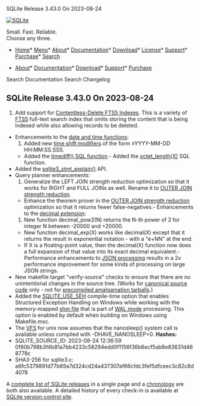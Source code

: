 




SQLite Release 3\.43\.0 On 2023\-08\-24




[![SQLite](../images/sqlite370_banner.gif)](../index.html)


Small. Fast. Reliable.  
Choose any three.


* [Home](../index.html)* [Menu](javascript:void(0))* [About](../about.html)* [Documentation](../docs.html)* [Download](../download.html)* [License](../copyright.html)* [Support](../support.html)* [Purchase](../prosupport.html)* [Search](javascript:void(0))




* [About](../about.html)* [Documentation](../docs.html)* [Download](../download.html)* [Support](../support.html)* [Purchase](../prosupport.html)






Search Documentation
Search Changelog







## SQLite Release 3\.43\.0 On 2023\-08\-24

1. Add support for [Contentless\-Delete FTS5 Indexes](../fts5.html#clssdeltab). This is a variety
 of [FTS5](../fts5.html) full\-text search index that omits storing the content that is being indexed
 while also allowing records to be deleted.
- Enhancements to the [date and time functions](../lang_datefunc.html):
	1. Added new [time shift modifiers](../lang_datefunc.html#tmshf) of the form ±YYYY\-MM\-DD HH:MM:SS.SSS.
	 - Added the [timediff() SQL function](../lang_datefunc.html#tmdif).- Added the [octet\_length(X)](../lang_corefunc.html#octet_length) SQL function.
- Added the [sqlite3\_stmt\_explain()](../c3ref/stmt_explain.html) API.
- Query planner enhancements:
	1. Generalize the LEFT JOIN strength reduction optimization so that it works
	 for RIGHT and FULL JOINs as well. Rename it to
	 [OUTER JOIN strength reduction](../optoverview.html#leftjoinreduction).
	 - Enhance the theorem prover in the [OUTER JOIN strength reduction](../optoverview.html#leftjoinreduction) optimization
	 so that it returns fewer false\-negatives.- Enhancements to the [decimal extension](../floatingpoint.html#decext):
	1. New function decimal\_pow2(N) returns the N\-th power of 2 for integer N
	 between \-20000 and \+20000\.
	 - New function decimal\_exp(X) works like decimal(X) except that it returns
	 the result in exponential notation \- with a "e\+NN" at the end.
	 - If X is a floating\-point value, then the decimal(X) function now does a full
	 expansion of that value into its exact decimal equivalent.- Performance enhancements to [JSON processing](../json1.html) results in a 2x performance
 improvement for some kinds of processing on large JSON strings.
- New makefile target "verify\-source" checks to ensure that there are no
 unintentional changes in the source tree. (Works for 
 [canonical source code](../getthecode.html) only \- 
 not for [precompiled amalgamation tarballs](../amalgamation.html#amalgtarball).)
- Added the [SQLITE\_USE\_SEH](../compile.html#use_seh) compile\-time option that enables Structured
 Exception Handling on Windows while working with the memory\-mapped
 [shm file](../walformat.html#shm) that is part of [WAL mode](../wal.html) processing. This option is enabled
 by default when building on Windows using Makefile.msc.
- The [VFS](../vfs.html) for unix now assumes that the nanosleep() system call is
 available unless compiled with \-DHAVE\_NANOSLEEP\=0\.
**Hashes:**
- SQLITE\_SOURCE\_ID: 2023\-08\-24 12:36:59 0f80b798b3f4b81a7bb4233c58294edd0f1156f36b6ecf5ab8e83631d468778c
- SHA3\-256 for sqlite3\.c: a6fc5379891d77b69a7d324cd24a437307af66cfdc3fef5dfceec3c82c8d4078



A [complete list of SQLite releases](../changes.html)
 in a single page and a [chronology](../chronology.html) are both also available.
 A detailed history of every
 check\-in is available at
 [SQLite version control site](https://www.sqlite.org/src/timeline).


